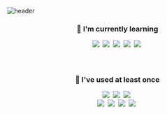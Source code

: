 
![header](https://capsule-render.vercel.app/api?type=waving&color=auto&height=250&section=header&text=Yoo%20Chang-Seon&fontSize=70&animation=fadeIn&fontAlignY=38&desc=Junior%20Back-end%20Developer&descAlignY=65&descAlign=50)

<h3 align="center"> 🌱 I'm currently learning</p>

<p align="center"> 
  <img src="https://img.shields.io/badge/Java-5382a1?style=flat-square&logo=Java&logoColor=white"/></a>&nbsp
  <img src="https://img.shields.io/badge/Spring-6DB33F?style=flat-square&logo=Spring&logoColor=white"/></a>&nbsp
  <img src="https://img.shields.io/badge/SpringBoot-6DB33F?style=flat-square&logo=Spring&logoColor=white"/></a>&nbsp
  <img src="https://img.shields.io/badge/Mysql-00758F?style=flat-square&logo=MySql&logoColor=white"/></a>&nbsp
  <img src="https://img.shields.io/badge/JPA-59666C?style=flat-square&logo=Hibernate&logoColor=white"/></a>&nbsp
</p>
<br>
<h3 align="center"> 🤔 I've used at least once </p>
<p align="center">
  <img src="https://img.shields.io/badge/Python-4B8BBE?style=flat-square&logo=Python&logoColor=white"/></a>&nbsp
  <img src="https://img.shields.io/badge/C++-00599C?style=flat-square&logo=C%2B%2B&logoColor=white"/></a>&nbsp 
  <img src="https://img.shields.io/badge/C-A8B9CC?style=flat-square&logo=C&logoColor=white"/></a>&nbsp
  <br>
  <img src="https://img.shields.io/badge/Django-092E20?style=flat-square&logo=Django&logoColor=white"/></a>&nbsp
  <img src="https://img.shields.io/badge/Android-3DDC84?style=flat-square&logo=Android&logoColor=white"/></a>&nbsp
  <img src="https://img.shields.io/badge/aws-FF9900?style=flat-square&logo=amazon-aws&logoColor=white"/></a>&nbsp 
  <img src="https://img.shields.io/badge/Elasticsearch-d7689d?style=flat-square&logo=elasticsearch&logoColor=white"/></a>&nbsp 
</p>
<br>
